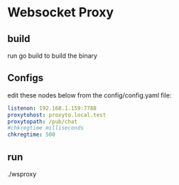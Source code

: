 # Websocket Proxy

## build
run go build to build the binary

## Configs
edit these nodes below from the config/config.yaml file:
```yml
listenon: 192.168.1.159:7788
proxytohost: proxyto.local.test
proxytopath: /pub/chat
#chkregtime milliseconds
chkregtime: 500
```

## run
./wsproxy